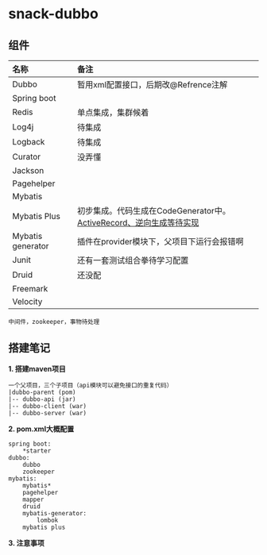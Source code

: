 # snack-dubbo
## 组件
|名称|备注|
|:---|:---|
|Dubbo|暂用xml配置接口，后期改@Refrence注解|
|Spring boot||
|Redis|单点集成，集群候着||
|Log4j|待集成||
|Logback|待集成||
|Curator|没弄懂||
|Jackson|||
|Pagehelper|||
|Mybatis|||
|Mybatis Plus|初步集成。代码生成在CodeGenerator中。[ActiveRecord、逆向生成等待实现](https://www.jianshu.com/p/a4d5d310daf8)||
|Mybatis generator|插件在provider模块下，父项目下运行会报错啊||
|Junit|还有一套测试组合拳待学习配置||
|Druid|还没配||
|Freemark|||
|Velocity|||

```$xslt
中间件，zookeeper，事物待处理
```

## 搭建笔记
**1. 搭建maven项目**
```$xslt
一个父项目，三个子项目（api模块可以避免接口的重复代码）
|dubbo-parent (pom)
|-- dubbo-api (jar)
|-- dubbo-client (war)
|-- dubbo-server (war)
```

**2. pom.xml大概配置**
```$xslt
spring boot:
    *starter
dubbo:
    dubbo
    zookeeper
mybatis:
    mybatis*
    pagehelper
    mapper
    druid
    mybatis-generator:
        lombok
    mybatis plus
```
**3. 注意事项**


